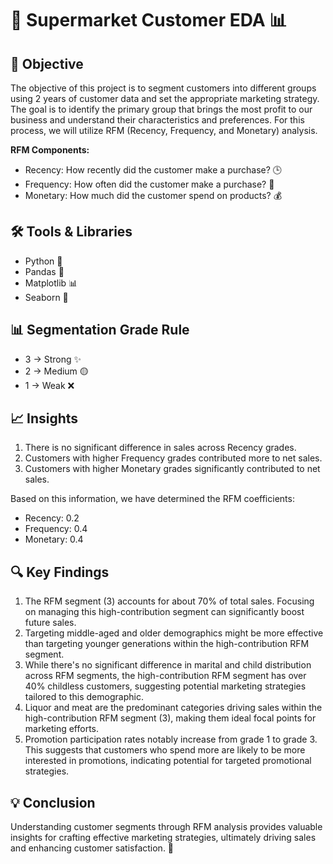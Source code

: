 # 🛒 Supermarket Customer EDA 📊

## 🎯 Objective
The objective of this project is to segment customers into different groups using 2 years of customer data and set the appropriate marketing strategy. The goal is to identify the primary group that brings the most profit to our business and understand their characteristics and preferences. For this process, we will utilize RFM (Recency, Frequency, and Monetary) analysis.

**RFM Components:**
- Recency: How recently did the customer make a purchase? 🕒
- Frequency: How often did the customer make a purchase? 🔄
- Monetary: How much did the customer spend on products? 💰

## 🛠️ Tools & Libraries
- Python 🐍
- Pandas 🐼
- Matplotlib 📊
- Seaborn 🌊

## 📊 Segmentation Grade Rule
- 3 -> Strong ✨
- 2 -> Medium 🟡
- 1 -> Weak ❌

## 📈 Insights
1. There is no significant difference in sales across Recency grades.
2. Customers with higher Frequency grades contributed more to net sales.
3. Customers with higher Monetary grades significantly contributed to net sales.

Based on this information, we have determined the RFM coefficients:
- Recency: 0.2
- Frequency: 0.4
- Monetary: 0.4

## 🔍 Key Findings
1. The RFM segment (3) accounts for about 70% of total sales. Focusing on managing this high-contribution segment can significantly boost future sales.
2. Targeting middle-aged and older demographics might be more effective than targeting younger generations within the high-contribution RFM segment.
3. While there's no significant difference in marital and child distribution across RFM segments, the high-contribution RFM segment has over 40% childless customers, suggesting potential marketing strategies tailored to this demographic.
4. Liquor and meat are the predominant categories driving sales within the high-contribution RFM segment (3), making them ideal focal points for marketing efforts.
5. Promotion participation rates notably increase from grade 1 to grade 3. This suggests that customers who spend more are likely to be more interested in promotions, indicating potential for targeted promotional strategies.

## 💡 Conclusion
Understanding customer segments through RFM analysis provides valuable insights for crafting effective marketing strategies, ultimately driving sales and enhancing customer satisfaction. 🚀
